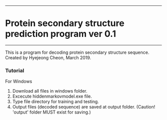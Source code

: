 ***********************************************************
# Protein secondary structure prediction program ver 0.1 
*********************************************************** 
This is a program for decoding protein secondary structure sequence.
Created by Hyejeong Cheon, March 2019.

### Tutorial
For Windows
1. Download all files in windows folder. 
2. Excecute hiddenmarkovmodel.exe file. 
3. Type file directory for training and testing.
4. Output files (decoded sequence) are saved at output folder.
(Caution! 'output' folder MUST exist for saving.)
